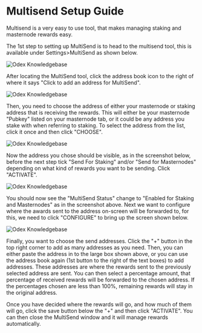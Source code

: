 # Multisend Setup Guide

Multisend is a very easy to use tool, that makes managing staking and masternode rewards easy.

The 1st step to setting up MultiSend is to head to the multisend tool, this is available under Settings>MultiSend as shown below.

![Odex Knowledgebase](https://kb.odexcrypto.com/assets/images/MultisendScreenshot1.png "MultisendScreenshot1.png")

After locating the MultiSend tool, click the address book icon to the right of where it says "Click to add an address for MultiSend".

![Odex Knowledgebase](https://kb.odexcrypto.com/assets/images/MultisendScreenshot2.png "MultisendScreenshot2.png")

Then, you need to choose the address of either your masternode or staking address that is receiving the rewards. This will either be your masternode "Pubkey" listed on your masternode tab,
or it could be any address you stake with when referring to staking. To select the address from the list, click it once and then click "CHOOSE".

![Odex Knowledgebase](https://kb.odexcrypto.com/assets/images/MultisendScreenshot3.png "MultisendScreenshot3.png")

Now the address you chose should be visible, as in the screenshot below, before the next step tick "Send For Staking" and/or "Send for Masternodes" depending on what kind of rewards you want to be sending. Click "ACTIVATE".

![Odex Knowledgebase](https://kb.odexcrypto.com/assets/images/MultisendScreenshot4.png "MultisendScreenshot4.png")

You should now see the "MultiSend Status" change to "Enabled for Staking and Masternodes" as in the screenshot above. Next we want to configure where the awards sent to the address on-screen will be forwarded to,
for this, we need to click "CONFIGURE" to bring up the screen shown below.

![Odex Knowledgebase](https://kb.odexcrypto.com/assets/images/MultisendScreenshot5.png "MultisendScreenshot5.png")

Finally, you want to choose the send addresses. Click the "+" button in the top right corner to add as many addresses as you need. Then, you can either paste the address in to the large box shown above, or you can use the address
book again (1st button to the right of the text boxes) to add addresses. These addresses are where the rewards sent to the previously selected address are sent. You can then select a percentage amount, that percentage of received
rewards will be forwarded to the chosen address. If the percentages chosen are less than 100%, remaining rewards will stay in the original address.

Once you have decided where the rewards will go, and how much of them will go, click the save button below the "+" and then click "ACTIVATE". You can then close the MultiSend window and it will manage rewards automatically.
